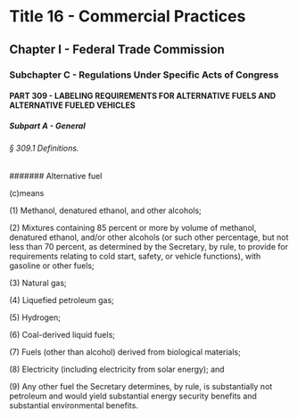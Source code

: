 
# Title 16 - Commercial Practices
## Chapter I - Federal Trade Commission
### Subchapter C - Regulations Under Specific Acts of Congress
#### PART 309 - LABELING REQUIREMENTS FOR ALTERNATIVE FUELS AND ALTERNATIVE FUELED VEHICLES
##### Subpart A - General
###### § 309.1 Definitions.
####### Alternative fuel

(c)means

(1) Methanol, denatured ethanol, and other alcohols;

(2) Mixtures containing 85 percent or more by volume of methanol, denatured ethanol, and/or other alcohols (or such other percentage, but not less than 70 percent, as determined by the Secretary, by rule, to provide for requirements relating to cold start, safety, or vehicle functions), with gasoline or other fuels;

(3) Natural gas;

(4) Liquefied petroleum gas;

(5) Hydrogen;

(6) Coal-derived liquid fuels;

(7) Fuels (other than alcohol) derived from biological materials;

(8) Electricity (including electricity from solar energy); and

(9) Any other fuel the Secretary determines, by rule, is substantially not petroleum and would yield substantial energy security benefits and substantial environmental benefits.
